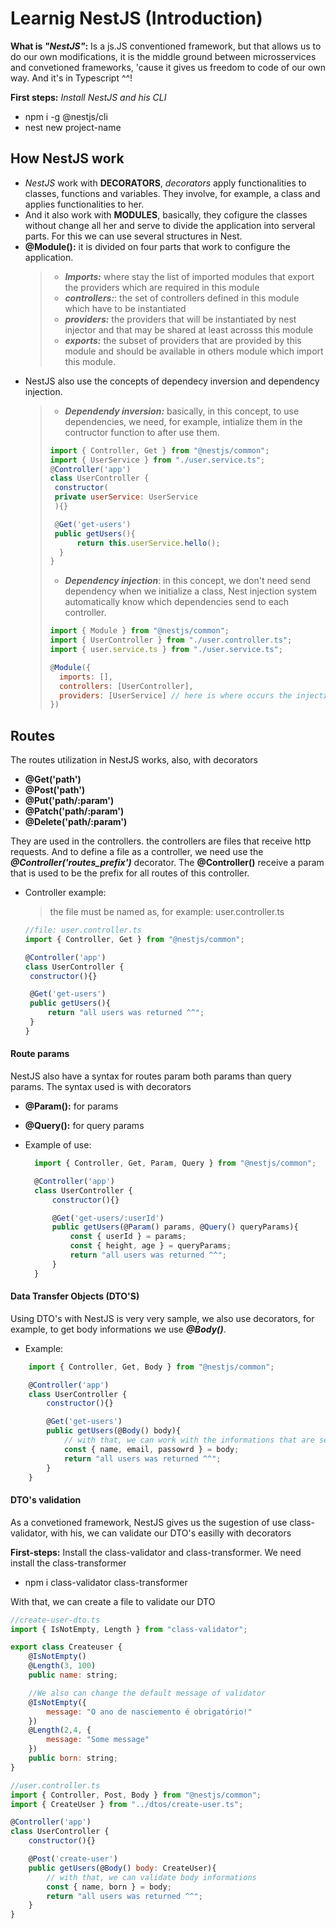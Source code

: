 # Learnig NestJS (Introduction)

**What is _"NestJS"_:** Is a js.JS conventioned framework, but that allows us to do our own modifications, it is the middle ground between microsservices and convetioned frameworks, 'cause it gives us freedom to code of our own way. And it's in Typescript ^^!

**First steps:**
_Install NestJS and his CLI_

- npm i -g @nestjs/cli
- nest new project-name

## How NestJS work

- _NestJS_ work with **DECORATORS**, _decorators_ apply functionalities to classes, functions and variables. They involve, for example, a class and applies functionalities to her.
- And it also work with **MODULES**, basically, they cofigure the classes without change all her and serve to divide the application into serveral parts. For this we can use several structures in Nest.
- **@Module():** it is divided on four parts that work to configure the application.
  > - **_Imports:_** where stay the list of imported modules that export the providers which are required in this module
  > - **_controllers:_**: the set of controllers defined in this module which have to be instantiated
  > - **_providers:_** the providers that will be instantiated by nest injector and that may be shared at least acrosss this module
  > - **_exports:_** the subset of providers that are provided by this module and should be available in others module which import this module.
- NestJS also use the concepts of dependecy inversion and dependency injection.
  > - **_Dependendy inversion:_** basically, in this concept, to use dependencies, we need, for example, intialize them in the contructor function to after use them.
  >
  > ```js
  > import { Controller, Get } from "@nestjs/common";
  > import { UserService } from "./user.service.ts";
  > @Controller('app')
  > class UserController {
  >  constructor(
  >  private userService: UserService
  >  ){}
  >
  >  @Get('get-users')
  >  public getUsers(){
  >       return this.userService.hello();
  >   }
  > }
  > ```
  >
  > - **_Dependency injection_**: in this concept, we don't need send dependency when we initialize a class, Nest injection system automatically know which dependencies send to each controller.
  >
  > ```js
  > import { Module } from "@nestjs/common";
  > import { UserController } from "./user.controller.ts";
  > import { user.service.ts } from "./user.service.ts";
  >
  > @Module({
  >   imports: [],
  >   controllers: [UserController],
  >   providers: [UserService] // here is where occurs the injection
  > })
  > ```

## Routes

The routes utilization in NestJS works, also, with decorators

- **@Get('path')**
- **@Post('path')**
- **@Put('path/:param')**
- **@Patch('path/:param')**
- **@Delete('path/:param')**

They are used in the controllers. the controllers are files that receive http requests. And to define a file as a controller, we need use the **_@Controller('routes_prefix')_** decorator.
The **@Controller()** receive a param that is used to be the prefix for all routes of this controller.

- Controller example:

  > the file must be named as, for example:
  > user.controller.ts

  ```js
  //file: user.controller.ts
  import { Controller, Get } from "@nestjs/common";

  @Controller('app')
  class UserController {
   constructor(){}

   @Get('get-users')
   public getUsers(){
       return "all users was returned ^^";
   }
  }
  ```

#### Route params

NestJS also have a syntax for routes param both params than query params.
The syntax used is with decorators

- **@Param():** for params
- **@Query():** for query params
- Example of use:

  ```js
    import { Controller, Get, Param, Query } from "@nestjs/common";

    @Controller('app')
    class UserController {
        constructor(){}

        @Get('get-users/:userId')
        public getUsers(@Param() params, @Query() queryParams){
            const { userId } = params;
            const { height, age } = queryParams;
            return "all users was returned ^^";
        }
    }
  ```

#### Data Transfer Objects (DTO'S)

Using DTO's with NestJS is very very sample, we also use decorators, for example, to get body informations we use **_@Body()_**.

- Example:

```js
    import { Controller, Get, Body } from "@nestjs/common";

    @Controller('app')
    class UserController {
        constructor(){}

        @Get('get-users')
        public getUsers(@Body() body){
            // with that, we can work with the informations that are send by user
            const { name, email, passowrd } = body;
            return "all users was returned ^^";
        }
    }
```

#### DTO's validation

As a convetioned framework, NestJS gives us the sugestion of use class-validator, with his, we can validate our DTO's easilly with decorators

**First-steps:**
Install the class-validator and class-transformer. We need install the class-transformer

- npm i class-validator class-transformer

With that, we can create a file to validate our DTO

```js
//create-user-dto.ts
import { IsNotEmpty, Length } from "class-validator";

export class Createuser {
    @IsNotEmpty()
    @Length(3, 100)
    public name: string;

    //We also can change the default message of validator
    @IsNotEmpty({
        message: "O ano de nasciemento é obrigatório!"
    })
    @Length(2,4, {
        message: "Some message"
    })
    public born: string;
}
```

```js
//user.controller.ts
import { Controller, Post, Body } from "@nestjs/common";
import { CreateUser } from "../dtos/create-user.ts";

@Controller('app')
class UserController {
    constructor(){}

    @Post('create-user')
    public getUsers(@Body() body: CreateUser){
        // with that, we can validate body informations
        const { name, born } = body;
        return "all users was returned ^^";
    }
}
```
